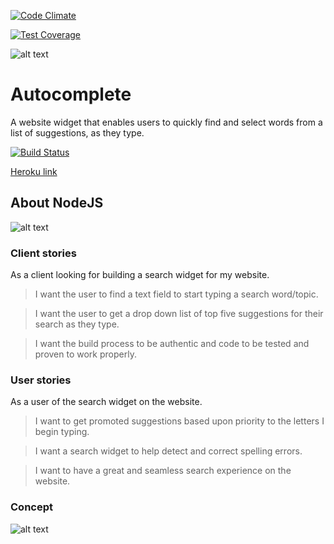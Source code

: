 [![Code Climate](https://codeclimate.com/repos/58b2bc7215dca70266002927/badges/eeba2e41ff02e6ad8b63/gpa.svg)](https://codeclimate.com/repos/58b2bc7215dca70266002927/feed)

[![Test Coverage](https://codeclimate.com/repos/58b2bc7215dca70266002927/badges/eeba2e41ff02e6ad8b63/coverage.svg)](https://codeclimate.com/repos/58b2bc7215dca70266002927/coverage)

![alt text](https://camo.githubusercontent.com/257c0cbc35a9d1e8d9ae673264876260ee8bac69/68747470733a2f2f73382e706f7374696d672e6f72672f776f6a65616c636e702f6c6f676f312e6a7067)

# Autocomplete

A website widget that enables users to quickly find and select words from a list of suggestions, as they type.

[![Build Status](https://travis-ci.org/super4minions/Autocomplete.svg?branch=master)](https://travis-ci.org/super4minions/Autocomplete)

[Heroku link](https://superminionsearch.herokuapp.com/)

## About NodeJS
![alt text](http://ericsowell.com/content/post-images/nodejsdoesalotforyou.png)

### Client stories
As a client looking for building a search widget for my website.
> I want the user to find a text field to start typing a search word/topic.

> I want the user to get a drop down list of top five suggestions for their search as they type.

> I want the build process to be authentic and code to be tested and proven to work properly.

### User stories
As a user of the search widget on the website.

> I want to get promoted suggestions based upon priority to the letters I begin typing.

> I want a search widget to help detect and correct spelling errors.

> I want to have a great and seamless search experience on the website.

### Concept
![alt text](http://imgh.us/Sk01_1.jpeg)
